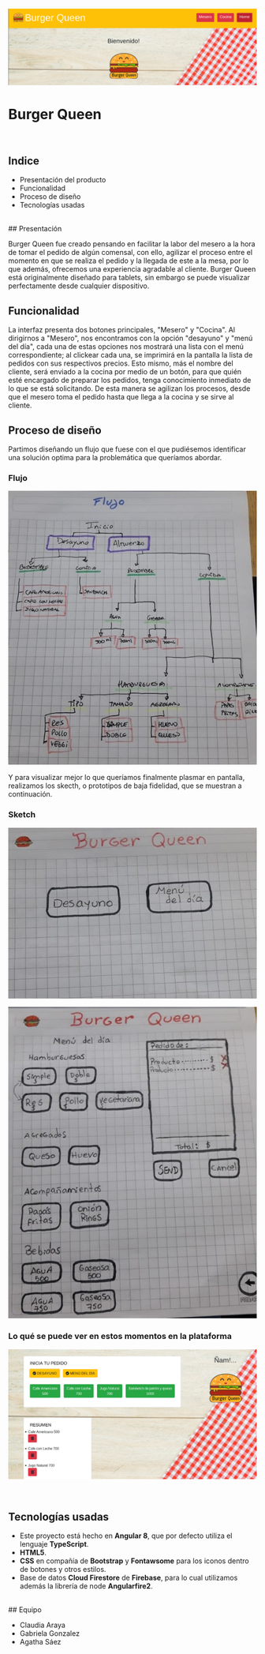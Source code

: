 ![Home Burger Queen](img/home-Burger-queen.png)
# Burger Queen
<br>

## Indice

* Presentación del producto
* Funcionalidad
* Proceso de diseño
* Tecnologías usadas
<br>
## Presentación

Burger Queen fue creado pensando en facilitar la labor del mesero a la hora de tomar el pedido de algún comensal, con ello, agilizar el proceso entre el momento en que se realiza el pedido y la llegada de este a la mesa, por lo que además, ofrecemos una experiencia agradable al cliente.
Burger Queen está originalmente diseñado para tablets, sin embargo se puede visualizar perfectamente desde cualquier dispositivo.
<br>
## Funcionalidad

La interfaz presenta dos botones principales, "Mesero" y "Cocina".
Al dirigirnos a "Mesero", nos encontramos con la opción "desayuno" y "menú del día", cada una de estas opciones nos mostrará una lista con el menú correspondiente; al clickear cada una, se imprimirá en la pantalla la lista de pedidos con sus respectivos precios. Esto mismo, más el nombre del cliente, será enviado a la cocina por medio de un botón, para que quién esté encargado de preparar los pedidos, tenga conocimiento inmediato de lo que se está solicitando. De esta manera se agilizan los procesos, desde que el mesero toma el pedido hasta que llega a la cocina y se sirve al cliente.
<br>
## Proceso de diseño

Partimos diseñando un flujo que fuese con el que pudiésemos identificar una solución optima para la problemática que queríamos abordar.

### Flujo

![flujo](img/flujo-app.jpg)

Y para visualizar mejor lo que queríamos finalmente plasmar en pantalla, realizamos los skecth, o prototipos de baja fidelidad, que se muestran a continuación.

### Sketch

![landing](img/sketch-landing.jpg)

![pantalla de pedido](img/sketch-pantalla-pedido.jpg)

### Lo qué se puede ver en estos momentos en la plataforma

![vista desde "mesero"](img/vista-mesero.png)

<br>

## Tecnologías usadas

* Este proyecto está hecho en **Angular 8**, que por defecto utiliza el lenguaje **TypeScript**.
* **HTML5**.
* **CSS** en compañía de **Bootstrap** y **Fontawsome** para los iconos dentro de botones y otros estilos.
* Base de datos **Cloud Firestore** de **Firebase**, para lo cual utilizamos además la librería de node **Angularfire2**.
<br>
## Equipo

* Claudia Araya
* Gabriela Gonzalez
* Agatha Sáez